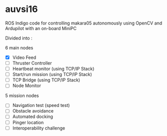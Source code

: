 # auvsi16
ROS Indigo code for controlling makara05 autonomously using OpenCV and Ardupilot with an on-board MiniPC

Divided into :

6 main nodes

- [x] Video Feed
- [ ] Thruster Controller
- [ ] Heartbeat monitor (using TCP/IP Stack)
- [ ] Start/run mission (using TCP/IP Stack) 
- [ ] TCP Bridge (using TCP/IP Stack)
- [ ] Node Monitor

5 mission nodes

- [ ] Navigation test (speed test)
- [ ] Obstacle avoidance
- [ ] Automated docking
- [ ] Pinger location
- [ ] Interoperability challenge
